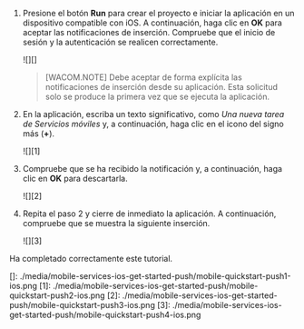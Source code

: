 1.  Presione el botón **Run** para crear el proyecto e iniciar la aplicación en un dispositivo compatible con iOS. A continuación, haga clic en **OK** para aceptar las notificaciones de inserción. Compruebe que el inicio de sesión y la autenticación se realicen correctamente.

    ![][]

    > [WACOM.NOTE] Debe aceptar de forma explícita las notificaciones de inserción desde su aplicación. Esta solicitud solo se produce la primera vez que se ejecuta la aplicación.

2.  En la aplicación, escriba un texto significativo, como *Una nueva tarea de Servicios móviles* y, a continuación, haga clic en el icono del signo más (**+**).

    ![][1]

3.  Compruebe que se ha recibido la notificación y, a continuación, haga clic en **OK** para descartarla.

    ![][2]

4.  Repita el paso 2 y cierre de inmediato la aplicación. A continuación, compruebe que se muestra la siguiente inserción.

    ![][3]

Ha completado correctamente este tutorial.

  []: ./media/mobile-services-ios-get-started-push/mobile-quickstart-push1-ios.png
  [1]: ./media/mobile-services-ios-get-started-push/mobile-quickstart-push2-ios.png
  [2]: ./media/mobile-services-ios-get-started-push/mobile-quickstart-push3-ios.png
  [3]: ./media/mobile-services-ios-get-started-push/mobile-quickstart-push4-ios.png
